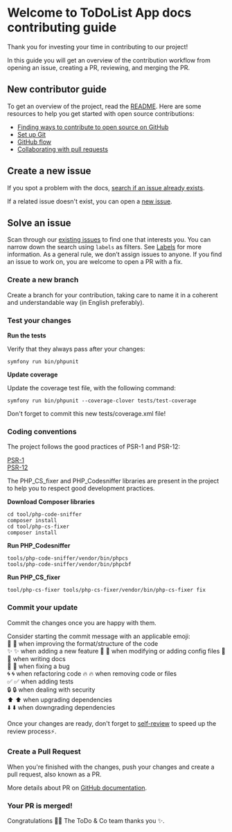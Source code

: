# Welcome to ToDoList App docs contributing guide

Thank you for investing your time in contributing to our project!

In this guide you will get an overview of the contribution workflow from opening an issue, creating a PR, reviewing, and merging the PR.

## New contributor guide

To get an overview of the project, read the [README](README.md). Here are some resources to help you get started with open source contributions:

- [Finding ways to contribute to open source on GitHub](https://docs.github.com/en/get-started/exploring-projects-on-github/finding-ways-to-contribute-to-open-source-on-github)
- [Set up Git](https://docs.github.com/en/get-started/quickstart/set-up-git)
- [GitHub flow](https://docs.github.com/en/get-started/quickstart/github-flow)
- [Collaborating with pull requests](https://docs.github.com/en/github/collaborating-with-pull-requests)

## Create a new issue

If you spot a problem with the docs, [search if an issue already exists](https://docs.github.com/en/github/searching-for-information-on-github/searching-on-github/searching-issues-and-pull-requests#search-by-the-title-body-or-comments).  

If a related issue doesn't exist, you can open a [new issue](https://github.com/magali-thuaire/oc-todolist/issues/new).

## Solve an issue

Scan through our [existing issues](https://github.com/magali-thuaire/oc-todolist/issues) to find one that interests you. You can narrow down the search using `labels` as filters. See [Labels](/contributing/how-to-use-labels.md) for more information. As a general rule, we don’t assign issues to anyone. If you find an issue to work on, you are welcome to open a PR with a fix.

### Create a new branch

Create a branch for your contribution, taking care to name it in a coherent and understandable way (in English preferably).

### Test your changes

**Run the tests**

Verify that they always pass after your changes:

```
symfony run bin/phpunit
```

**Update coverage**

Update the coverage test file, with the following command:

```
symfony run bin/phpunit --coverage-clover tests/test-coverage
```

Don't forget to commit this new tests/coverage.xml file!

### Coding conventions

The project follows the good practices of PSR-1 and PSR-12:

[PSR-1](https://www.php-fig.org/psr/psr-1/)  
[PSR-12](https://www.php-fig.org/psr/psr-12/)

The PHP_CS_fixer and PHP_Codesniffer libraries are present in the project to help you to respect good development practices.

**Download Composer libraries**

```
cd tool/php-code-sniffer
composer install
cd tool/php-cs-fixer
composer install
```

**Run PHP_Codesniffer**

```
tools/php-code-sniffer/vendor/bin/phpcs  
tools/php-code-sniffer/vendor/bin/phpcbf
```

**Run PHP_CS_fixer**

```
tool/php-cs-fixer tools/php-cs-fixer/vendor/bin/php-cs-fixer fix
```

### Commit your update

Commit the changes once you are happy with them.

Consider starting the commit message with an applicable emoji:  
🎨 :art: when improving the format/structure of the code  
✨ :sparkles: when adding a new feature
🔧 :wrench: when modifying or adding config files
📝 :memo: when writing docs  
🐞 :lady_beetle: when fixing a bug  
🌀 :cyclone: when refactoring code
🔥 :fire: when removing code or files  
✅ :white_check_mark: when adding tests  
🔒 :lock: when dealing with security  
⬆️ :arrow_up: when upgrading dependencies  
⬇️ :arrow_down: when downgrading dependencies  

Once your changes are ready, don't forget to [self-review](/contributing/self-review.md) to speed up the review process:zap:.

### Create a Pull Request

When you're finished with the changes, push your changes and create a pull request, also known as a PR.

More details about PR on [GitHub documentation](https://docs.github.com/en/pull-requests/collaborating-with-pull-requests/proposing-changes-to-your-work-with-pull-requests/about-pull-requests).

### Your PR is merged!

Congratulations 🎉🎉 The ToDo & Co team thanks you ✨.